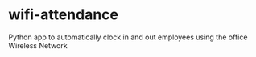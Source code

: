# wifi-attendance
Python app to automatically clock in and out employees using the office Wireless Network
